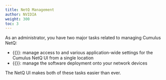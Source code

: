 ```yaml
---
title: NetQ Management
author: NVIDIA
weight: 300
toc: 3
---
```

As an administrator, you have two major tasks related to managing Cumulus NetQ:

- {{<link title="Application Management">}}: manage access to and various application-wide settings for the Cumulus NetQ UI from a single location
- {{<link title="Lifecycle Management">}}: manage the software deployment onto your network devices

The NetQ UI makes both of these tasks easier than ever.
